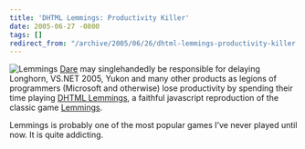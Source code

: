 ```yaml
---
title: 'DHTML Lemmings: Productivity Killer'
date: 2005-06-27 -0800
tags: []
redirect_from: "/archive/2005/06/26/dhtml-lemmings-productivity-killer.aspx/"
---
```


![Lemmings](https://haacked.com/images/Lemmings.jpg)
[Dare](http://www.25hoursaday.com/weblog/PermaLink.aspx?guid=00e33779-3abd-46d1-9018-cd997950e917)
may singlehandedly be responsible for delaying Longhorn, VS.NET 2005,
Yukon and many other products as legions of programmers (Microsoft and
otherwise) lose productivity by spending their time playing [DHTML
Lemmings](http://193.151.73.87/games/lemmings/index.html), a faithful
javascript reproduction of the classic game
[Lemmings](http://www.kallex.de/lemmings/games/official.html).

Lemmings is probably one of the most popular games I’ve never played
until now. It is quite addicting.

